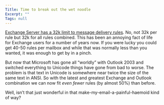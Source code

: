 ```yaml
---
Title: Time to break out the wet noodle
Excerpt: ""
Tags: null
---
```

<div class="Section1"> <p><a href="http://support.microsoft.com/default.aspx?scid=http://support.microsoft.com:80/support/kb/articles/Q241/3/25.ASP&amp;NoWebContent=1&amp;NoWebContent=1" target="_blank">Exchange Server has a 32k limit to message delivery rules</a>. No, not 32k per rule but 32k for all rules combined. This has been an annoying fact of life for Exchange users for a number of years now. If you were lucky you could get 40-50 rules per mailbox and while that was normally less than you wanted, it was enough to get by in a pinch.</p> <p>But now that Microsoft has gone all &ldquo;worldly&rdquo; with Outlook 2003 and switched everything to Unicode things have gone from bad to worse. The problem is that text in Unicode is somewhere near twice the size of the same text in ANSI. So with the latest and greatest Exchange and Outlook combination we can now fit <i><span style='font-style:italic'>even fewer</span></i> rules (by almost 50%) than before.</p> <p>Well, isn&rsquo;t that just wonderful in that make-my-email-a-painful-haemoid kind of way?</p></div>